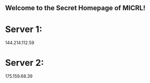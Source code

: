 ## Welcome to the Secret Homepage of MICRL!
# Server 1:
144.214.112.59
# Server 2:
175.159.68.39







